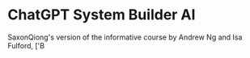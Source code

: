 # ChatGPT System Builder AI

SaxonQiong's version of the informative course by Andrew Ng and Isa Fulford, ['B